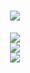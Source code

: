 <h1 align="center"> <a href="https://axz.plus/"> <img src="https://readme-typing-svg.herokuapp.com/?lines=欢迎来访iaxz;新的一天也要快乐!&center=true&size=27"> </a> </h1>

<!--
**iaxz/iaxz** is a ✨ _special_ ✨ repository because its `README.md` (this file) appears on your GitHub profile.

Here are some ideas to get you started:

- 🔭 I’m currently working on ...
- 🌱 I’m currently learning ...
- 👯 I’m looking to collaborate on ...
- 🤔 I’m looking for help with ...
- 💬 Ask me about ...
- 📫 How to reach me: ...
- 😄 Pronouns: ...
- ⚡ Fun fact: ...
-->

<!--GitHub信息统计-->
<div align="center"><img src="https://metrics.lecoq.io/iaxz?template=classic&base=header%2C%20activity%2C%20community%2C%20repositories%2C%20metadata&base.indepth=false&base.hireable=false&base.skip=false&config.timezone=Asia%2FShanghai"> </div>

<!--GitHub统计卡片->
<div align="center"> <img height="137px" src="https://github-readme-stats.vercel.app/api?username=iaxz&hide_title=true&hide_border=true&show_icons=trueline_height=21&text_color=000&icon_color=000&bg_color=0,ea6161,ffc64d,fffc4d,52fa5a&theme=graywhite" /> </div>

<!--常用语言-->
<div align="center"> <img src="https://github-readme-stats.vercel.app/api/top-langs/?username=iaxz&hide_title=true&hide_border=true&layout=compact&langs_count=6&text_color=000&icon_color=fff&bg_color=0,52fa5a,4dfcff,c64dff&theme=graywhite" /> </div>

<!--资料奖杯-->
<div align="center"> <img src="https://github-profile-trophy.vercel.app/?username=iaxz" /> </div>
